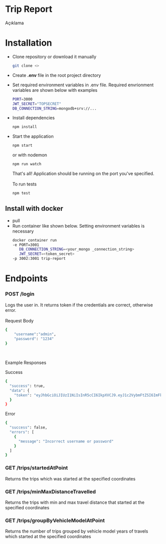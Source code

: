 # Trip Report

Açıklama

# Installation

- Clone repository or download it manually
  ```bash
  git clone <>
  ```
- Create <strong>.env</strong> file in the root project directory
- Set required environment variables in .env file. Required envrionment variables are shown below with examples
  ```bash
  PORT=3000
  JWT_SECRET="TOPSECRET"
  DB_CONNECTION_STRING=mongodb+srv://...
  ```
- Install dependencies

  ```bash
  npm install
  ```

- Start the application
  ```bash
  npm start
  ```
  or with nodemon
  ```bash
  npm run watch
  ```
  That's all! Application should be running on the port you've specified. <br><br>
  To run tests
  ```bash
  npm test
  ```

## Install with docker

- pull
- Run container like shown below. Setting environment variables is necessary
  ```bash
  docker container run
  -e PORT=3001
     DB_CONNECTION_STRING=<your_mongo _connection_string>
     JWT_SECRET=<token_secret>
  -p 3002:3001 trip-report
  ```

# Endpoints

### POST /login

Logs the user in. It returns token if the credentials are correct, otherwise error.
<br><br>
Request Body

```bash
{
	"username":"admin",
	"password": "1234"
}
```

<br>

Example Responses <br>

Success

```bash
{
  "success": true,
  "data": {
    "token": "eyJhbGciOiJIUzI1NiIsInR5cCI6IkpXVCJ9.eyJ1c2VybmFtZSI6ImFkbWluIiwiaWF0IjoxNjEyNTk4ODI1fQ"
  }
}
```

Error

```bash
{
  "success": false,
  "errors": [
    {
      "message": "Incorrect username or password"
    }
  ]
}
```

### GET /trips/startedAtPoint

Returns the trips which was started at the specified coordinates

### GET /trips/minMaxDistanceTravelled

Returns the trips with min and max travel distance that started at the specified coordinates

### GET /trips/groupByVehicleModelAtPoint

Returns the number of trips grouped by vehicle model years of travels which started at the specified coordinates
